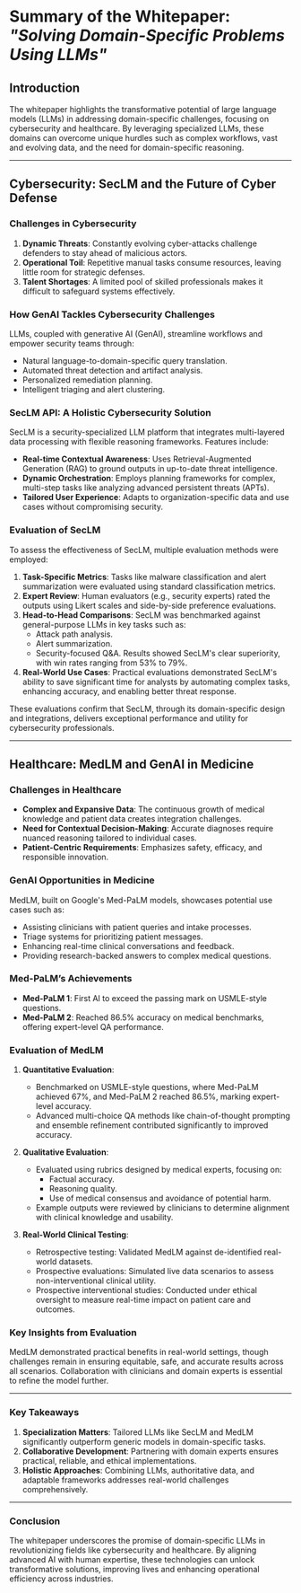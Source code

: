 
# Summary of the Whitepaper: *"Solving Domain-Specific Problems Using LLMs"*

## **Introduction**
The whitepaper highlights the transformative potential of large language models (LLMs) in addressing domain-specific challenges, focusing on cybersecurity and healthcare. By leveraging specialized LLMs, these domains can overcome unique hurdles such as complex workflows, vast and evolving data, and the need for domain-specific reasoning.

---

## **Cybersecurity: SecLM and the Future of Cyber Defense**

### **Challenges in Cybersecurity**
1. **Dynamic Threats**: Constantly evolving cyber-attacks challenge defenders to stay ahead of malicious actors.
2. **Operational Toil**: Repetitive manual tasks consume resources, leaving little room for strategic defenses.
3. **Talent Shortages**: A limited pool of skilled professionals makes it difficult to safeguard systems effectively.

### **How GenAI Tackles Cybersecurity Challenges**
LLMs, coupled with generative AI (GenAI), streamline workflows and empower security teams through:
- Natural language-to-domain-specific query translation.
- Automated threat detection and artifact analysis.
- Personalized remediation planning.
- Intelligent triaging and alert clustering.

### **SecLM API: A Holistic Cybersecurity Solution**
SecLM is a security-specialized LLM platform that integrates multi-layered data processing with flexible reasoning frameworks. Features include:
- **Real-time Contextual Awareness**: Uses Retrieval-Augmented Generation (RAG) to ground outputs in up-to-date threat intelligence.
- **Dynamic Orchestration**: Employs planning frameworks for complex, multi-step tasks like analyzing advanced persistent threats (APTs).
- **Tailored User Experience**: Adapts to organization-specific data and use cases without compromising security.

### **Evaluation of SecLM**
To assess the effectiveness of SecLM, multiple evaluation methods were employed:
1. **Task-Specific Metrics**: Tasks like malware classification and alert summarization were evaluated using standard classification metrics.
2. **Expert Review**: Human evaluators (e.g., security experts) rated the outputs using Likert scales and side-by-side preference evaluations.
3. **Head-to-Head Comparisons**: SecLM was benchmarked against general-purpose LLMs in key tasks such as:
   - Attack path analysis.
   - Alert summarization.
   - Security-focused Q&A.
   Results showed SecLM's clear superiority, with win rates ranging from 53% to 79%.
4. **Real-World Use Cases**: Practical evaluations demonstrated SecLM's ability to save significant time for analysts by automating complex tasks, enhancing accuracy, and enabling better threat response.

These evaluations confirm that SecLM, through its domain-specific design and integrations, delivers exceptional performance and utility for cybersecurity professionals.

---

## **Healthcare: MedLM and GenAI in Medicine**

### **Challenges in Healthcare**
- **Complex and Expansive Data**: The continuous growth of medical knowledge and patient data creates integration challenges.
- **Need for Contextual Decision-Making**: Accurate diagnoses require nuanced reasoning tailored to individual cases.
- **Patient-Centric Requirements**: Emphasizes safety, efficacy, and responsible innovation.

### **GenAI Opportunities in Medicine**
MedLM, built on Google's Med-PaLM models, showcases potential use cases such as:
- Assisting clinicians with patient queries and intake processes.
- Triage systems for prioritizing patient messages.
- Enhancing real-time clinical conversations and feedback.
- Providing research-backed answers to complex medical questions.

### **Med-PaLM’s Achievements**
- **Med-PaLM 1**: First AI to exceed the passing mark on USMLE-style questions.
- **Med-PaLM 2**: Reached 86.5% accuracy on medical benchmarks, offering expert-level QA performance.

### **Evaluation of MedLM**
1. **Quantitative Evaluation**:
   - Benchmarked on USMLE-style questions, where Med-PaLM achieved 67%, and Med-PaLM 2 reached 86.5%, marking expert-level accuracy.
   - Advanced multi-choice QA methods like chain-of-thought prompting and ensemble refinement contributed significantly to improved accuracy.

2. **Qualitative Evaluation**:
   - Evaluated using rubrics designed by medical experts, focusing on:
     - Factual accuracy.
     - Reasoning quality.
     - Use of medical consensus and avoidance of potential harm.
   - Example outputs were reviewed by clinicians to determine alignment with clinical knowledge and usability.

3. **Real-World Clinical Testing**:
   - Retrospective testing: Validated MedLM against de-identified real-world datasets.
   - Prospective evaluations: Simulated live data scenarios to assess non-interventional clinical utility.
   - Prospective interventional studies: Conducted under ethical oversight to measure real-time impact on patient care and outcomes.

### **Key Insights from Evaluation**
MedLM demonstrated practical benefits in real-world settings, though challenges remain in ensuring equitable, safe, and accurate results across all scenarios. Collaboration with clinicians and domain experts is essential to refine the model further.

---

### **Key Takeaways**
1. **Specialization Matters**: Tailored LLMs like SecLM and MedLM significantly outperform generic models in domain-specific tasks.
2. **Collaborative Development**: Partnering with domain experts ensures practical, reliable, and ethical implementations.
3. **Holistic Approaches**: Combining LLMs, authoritative data, and adaptable frameworks addresses real-world challenges comprehensively.

---

### **Conclusion**
The whitepaper underscores the promise of domain-specific LLMs in revolutionizing fields like cybersecurity and healthcare. By aligning advanced AI with human expertise, these technologies can unlock transformative solutions, improving lives and enhancing operational efficiency across industries.